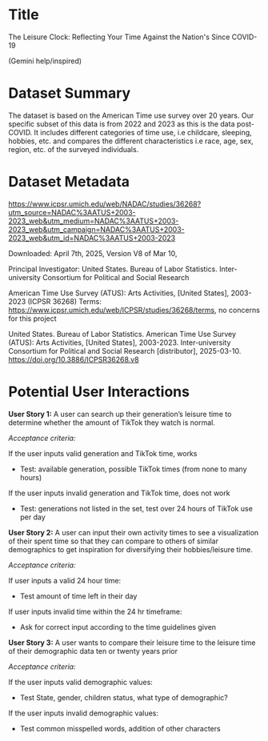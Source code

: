 # Title
The Leisure Clock: Reflecting Your Time Against the Nation's Since COVID-19

(Gemini help/inspired)

# Dataset Summary
The dataset is based on the American Time use survey over 20 years. Our specific subset of this data is from 2022 and 2023 as this is the data post-COVID. It includes different categories of time use, i.e childcare, sleeping, hobbies, etc. and compares the different characteristics i.e race, age, sex, region, etc. of the surveyed individuals. 

# Dataset Metadata
https://www.icpsr.umich.edu/web/NADAC/studies/36268?utm_source=NADAC%3AATUS+2003-2023_web&utm_medium=NADAC%3AATUS+2003-2023_web&utm_campaign=NADAC%3AATUS+2003-2023_web&utm_id=NADAC%3AATUS+2003-2023 

Downloaded: April 7th, 2025, Version V8 of Mar 10, 

Principal Investigator: United States. Bureau of Labor Statistics. Inter-university Consortium for Political and Social Research

American Time Use Survey (ATUS): Arts Activities, [United States], 2003-2023 (ICPSR 36268)
Terms: https://www.icpsr.umich.edu/web/ICPSR/studies/36268/terms, no concerns for this project

United States. Bureau of Labor Statistics. American Time Use Survey (ATUS): Arts Activities, 
[United States], 2003-2023. Inter-university Consortium for Political and Social Research [distributor], 2025-03-10. https://doi.org/10.3886/ICPSR36268.v8 

# Potential User Interactions
**User Story 1:** A user can search up their generation’s leisure time to determine whether the amount of TikTok they watch is normal.

*Acceptance criteria:* 

If the user inputs valid generation and TikTok time, works
- Test: available generation, possible TikTok times (from none to many hours)

If the user inputs invalid generation and TikTok time, does not work
- Test: generations not listed in the set, test over 24 hours of TikTok use per day


**User Story 2:** A user can input their own activity times to see a visualization of their spent time so that they can compare to others of similar demographics to get inspiration for diversifying their hobbies/leisure time.

*Acceptance criteria:* 

If user inputs a valid 24 hour time:
- Test amount of time left in their day

If user inputs invalid time within the 24 hr timeframe:
- Ask for correct input according to the time guidelines given 

**User Story 3:** A user wants to compare their leisure time to the leisure time of their demographic data ten or twenty years prior

*Acceptance criteria:* 

If the user inputs valid demographic values:
- Test State, gender, children status, what type of demographic?

If the user inputs invalid demographic values:
- Test common misspelled  words, addition of other characters
